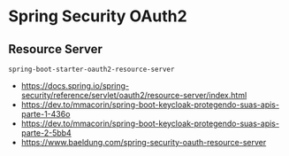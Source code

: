 # Spring Security OAuth2

## Resource Server 

`spring-boot-starter-oauth2-resource-server`

+ https://docs.spring.io/spring-security/reference/servlet/oauth2/resource-server/index.html
+ https://dev.to/mmacorin/spring-boot-keycloak-protegendo-suas-apis-parte-1-436o
+ https://dev.to/mmacorin/spring-boot-keycloak-protegendo-suas-apis-parte-2-5bb4
+ https://www.baeldung.com/spring-security-oauth-resource-server

